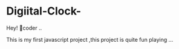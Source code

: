 # Digiital-Clock-

Hey! 👋coder ..

This is my first javascript project ,this project is quite fun playing ...
